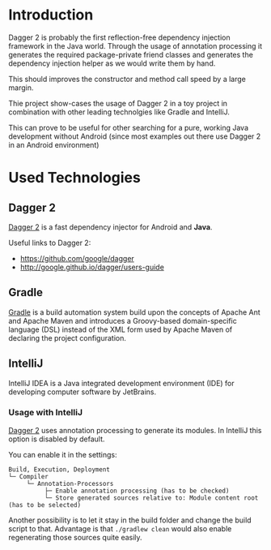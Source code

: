 # Introduction

Dagger 2 is probably the first reflection-free dependency injection framework in the Java world.
Through the usage of annotation processing it generates the required package-private friend classes
and generates the dependency injection helper as we would write them by hand. 

This should improves the constructor and method call speed by a large margin.

Thie project show-cases the usage of Dagger 2 in a toy project in combination with other leading technolgies like Gradle and IntelliJ.

This can prove to be useful for other searching for a pure, working Java development without Android 
(since most examples out there use Dagger 2 in an Android environment)

# Used Technologies

## Dagger 2

[Dagger 2](https://github.com/google/dagger) is a fast dependency injector for Android and **Java**.

Useful links to Dagger 2:

* https://github.com/google/dagger
* http://google.github.io/dagger/users-guide

## Gradle

[Gradle](http://gradle.org/) is a build automation system build upon the concepts of Apache Ant and Apache Maven 
and introduces a Groovy-based domain-specific language (DSL) instead of the XML form used by Apache Maven of declaring the project configuration.

## IntelliJ

IntelliJ IDEA is a Java integrated development environment (IDE) for developing computer software by JetBrains.

### Usage with IntelliJ
[Dagger 2](https://github.com/google/dagger) uses annotation processing to generate its modules.
In IntelliJ this option is disabled by default. 

You can enable it in the settings:

```
Build, Execution, Deployment 
└─ Compiler 
     └─ Annotation-Processors 
          ├─ Enable annotation processing (has to be checked)
          └─ Store generated sources relative to: Module content root (has to be selected)
```

Another possibility is to let it stay in the build folder and change the build script to that. 
Advantage is that `./gradlew clean` would also enable regenerating those sources quite easily.
